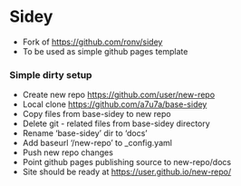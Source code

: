 # Sidey

- Fork of https://github.com/ronv/sidey
- To be used as simple github pages template

### Simple dirty setup
- Create new repo https://github.com/user/new-repo
- Local clone https://github.com/a7u7a/base-sidey
- Copy files from base-sidey to new repo
- Delete git - related files from base-sidey directory
- Rename ‘base-sidey’ dir to ‘docs’
- Add baseurl ‘/new-repo’ to _config.yaml
- Push new repo changes
- Point github pages publishing source to new-repo/docs
- Site should be ready at https://user.github.io/new-repo/
